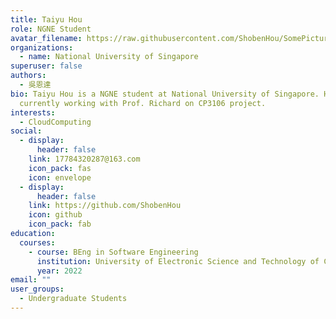 ```yaml
---
title: Taiyu Hou
role: NGNE Student
avatar_filename: https://raw.githubusercontent.com/ShobenHou/SomePictures/main/%E8%87%AA%E6%8B%8D.jpg
organizations:
  - name: National University of Singapore
superuser: false
authors:
  - 吳恩達
bio: Taiyu Hou is a NGNE student at National University of Singapore. He is
  currently working with Prof. Richard on CP3106 project.
interests:
  - CloudComputing
social:
  - display:
      header: false
    link: 17784320287@163.com
    icon_pack: fas
    icon: envelope
  - display:
      header: false
    link: https://github.com/ShobenHou
    icon: github
    icon_pack: fab
education:
  courses:
    - course: BEng in Software Engineering
      institution: University of Electronic Science and Technology of China
      year: 2022
email: ""
user_groups:
  - Undergraduate Students
---
```

